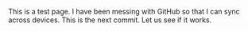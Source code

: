 This is a test page. I have been messing with GitHub so that I can sync across devices. This is the next commit. Let us see if it works.